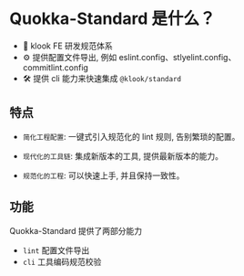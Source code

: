 # Quokka-Standard 是什么？

- 📝 klook FE 研发规范体系
- ⚙️ 提供配置文件导出, 例如 eslint.config、stlyelint.config、commitlint.config
- 🛠️ 提供 cli 能力来快速集成 `@klook/standard`

## 特点

- `简化工程配置`: 一键式引入规范化的 lint 规则, 告别繁琐的配置。

- `现代化的工具链`: 集成新版本的工具, 提供最新版本的能力。

- `规范化的工程`: 可以快速上手, 并且保持一致性。

## 功能

Quokka-Standard 提供了两部分能力

- `lint` 配置文件导出
- `cli` 工具编码规范校验
